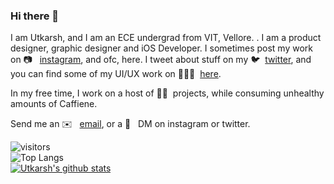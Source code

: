 ### Hi there 👋

I am Utkarsh, and I am an ECE undergrad from VIT, Vellore. . I am a product designer, graphic designer and iOS Developer. I sometimes post my work on 📷 &nbsp; [instagram](https://instagram.com/fakeyudi?utm_medium=copy_link), and ofc, here. I tweet about stuff on my 🐦 &nbsp;[twitter](https://twitter.com/fakeyudi), and you can find some of my UI/UX work on 👨🏻‍💻 &nbsp;[here](https://www.behance.net/utkarshdixit2/).

In my free time, I work on a host of 🤞🏻&nbsp; projects, while consuming unhealthy amounts of Caffiene.

Send me an ✉️ &nbsp; [email](mailto:udixit419@gmail.com), or a 💬 &nbsp; DM on instagram or twitter.


![visitors](https://visitor-badge.laobi.icu/badge?page_id=fakeyudi)<br/>
![Top Langs](https://github-readme-stats.vercel.app/api/top-langs/?username=fakeyudi&hide=html&bg_color=161b22&text_color=ffffff)<br>
[![Utkarsh's github stats](https://github-readme-stats.vercel.app/api?username=fakeyudi&bg_color=161b22&text_color=ffffff)](https://github.com/anuraghazra/github-readme-stats)